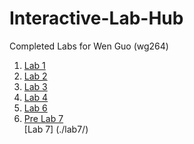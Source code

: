 # Interactive-Lab-Hub

Completed Labs for Wen Guo (wg264)

1. [Lab 1](./lab1/)
2. [Lab 2](./lab2/)
3. [Lab 3](./lab3/)
4. [Lab 4](./lab4/)
5. [Lab 6](https://github.com/gw3218/IDD-Fa18-Lab6)
6. [Pre Lab 7](./lab7/prelab/)  
	[Lab 7] (./lab7/)